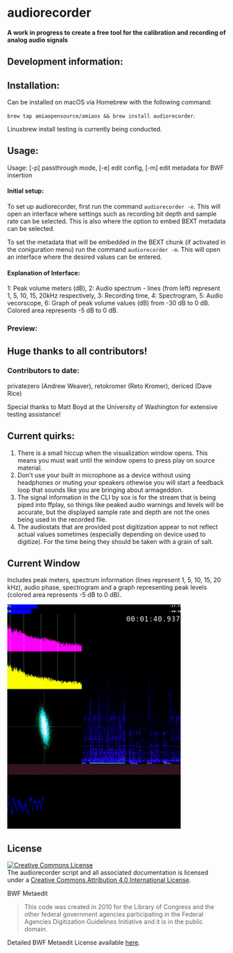 # audiorecorder

####  A work in progress to create a free tool for the calibration and recording of analog audio signals

## Development information:

## Installation:
Can be installed on macOS via Homebrew with the following command: 

`brew tap amiaopensource/amiaos && brew install audiorecorder`.

Linuxbrew install testing is currently being conducted.


## Usage:
Usage: [-p] passthrough mode, [-e] edit config, [-m] edit metadata for BWF insertion

#### Initial setup:
To set up audiorecorder, first run the command `audiorecorder -e`. This will open an interface where settings such as recording bit depth and sample rate can be selected.  This is also where the option to embed BEXT metadata can be selected.

To set the metadata that will be embedded in the BEXT chunk (if activated in the coniguration menu) run the command `audiorecorder -m`. This will open an interface where the desired values can be entered.

#### Explanation of Interface:
1: Peak volume meters (dB), 2: Audio spectrum - lines (from left) represent 1, 5, 10, 15, 20kHz respectively, 3: Recording time, 4: Spectrogram, 5: Audio vecorscope, 6: Graph of peak volume values (dB) from -30 dB to 0 dB. Colored area represents -5 dB to 0 dB. 

### Preview:

## Huge thanks to all contributors!
### Contributors to date:
privatezero (Andrew Weaver), retokromer (Reto Kromer), dericed (Dave Rice)

Special thanks to Matt Boyd at the University of Washington for extensive testing assistance!

## Current quirks:

1. There is a small hiccup when the visualization window opens. This means you must wait until the window opens to press play on source material.
2. Don't use your built in microphone as a device without using headphones or muting your speakers othewise you will start a feedback loop that sounds like you are bringing about armageddon.
3. The signal information in the CLI by sox is for the stream that is being piped into ffplay, so things like peaked audio warnings and levels will be accurate, but the displayed sample rate and depth are not the ones being used in the recorded file.
4. The audiostats that are provided post digitization appear to not reflect actual values sometimes (especially depending on device used to digitize). For the time being they should be taken with a grain of salt.

## Current Window
Includes peak meters, spectrum information (lines represent 1, 5, 10, 15, 20 kHz), audio phase, spectrogram and a graph representing peak levels (colored area represents -5 dB to 0 dB).

![Window](https://github.com/amiaopensource/audiorecorder/blob/master/current_interface.gif)

## License
<a rel="license" href="https://creativecommons.org/licenses/by/4.0/"><img alt="Creative Commons License" style="border-width:0" src="https://i.creativecommons.org/l/by/4.0/88x31.png"></a><br>The audiorecorder script and all associated documentation is licensed under a <a rel="license" href="http://creativecommons.org/licenses/by/4.0/">Creative Commons Attribution 4.0 International License</a>.

BWF Metaedit

>This code was created in 2010 for the Library of Congress and the other federal government agencies participating in the Federal Agencies Digitization Guidelines Initiative and it is in the public domain.

Detailed BWF Metaedit License available [here](https://mediaarea.net/BWFMetaEdit/License).
